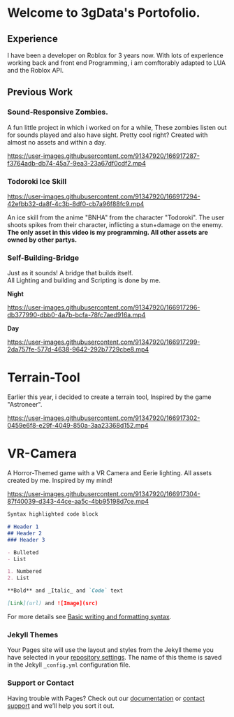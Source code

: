 # Welcome to 3gData's Portofolio.

## Experience
I have been a developer on Roblox for 3 years now. With lots of experience working back and front end Programming, i am comftorably adapted to LUA and the Roblox API.

## Previous Work
### Sound-Responsive Zombies.
A fun little project in which i worked on for a while, These zombies listen out for sounds played and also have sight. Pretty cool right? Created with almost no assets and within a day.

https://user-images.githubusercontent.com/91347920/166917287-f3764adb-db74-45a7-9ea3-23a67df0cdf2.mp4

### Todoroki Ice Skill

https://user-images.githubusercontent.com/91347920/166917294-42efbb32-da8f-4c3b-8df0-cb7a96f88fc9.mp4

An ice skill from the anime "BNHA" from the character "Todoroki". The user shoots spikes from their character, inflicting a stun+damage on the enemy.\
**The only asset in this video is my programming. All other assets are owned by other partys.**

### Self-Building-Bridge
Just as it sounds! A bridge that builds itself.\
All Lighting and building and Scripting is done by me.

**Night**

https://user-images.githubusercontent.com/91347920/166917296-db377990-dbb0-4a7b-bcfa-78fc7aed916a.mp4

**Day**

https://user-images.githubusercontent.com/91347920/166917299-2da757fe-577d-4638-9642-292b7729cbe8.mp4

# Terrain-Tool
Earlier this year, i decided to create a terrain tool, Inspired by the game "Astroneer".

https://user-images.githubusercontent.com/91347920/166917302-0459e6f8-e29f-4049-850a-3aa23368d152.mp4

# VR-Camera
A Horror-Themed game with a VR Camera and Eerie lighting. All assets created by me. Inspired by my mind!

https://user-images.githubusercontent.com/91347920/166917304-87f40039-d343-44ce-aa5c-4bb95198d7ce.mp4

```markdown
Syntax highlighted code block

# Header 1
## Header 2
### Header 3

- Bulleted
- List

1. Numbered
2. List

**Bold** and _Italic_ and `Code` text

[Link](url) and ![Image](src)
```

For more details see [Basic writing and formatting syntax](https://docs.github.com/en/github/writing-on-github/getting-started-with-writing-and-formatting-on-github/basic-writing-and-formatting-syntax).

### Jekyll Themes

Your Pages site will use the layout and styles from the Jekyll theme you have selected in your [repository settings](https://github.com/3gData/3gData.github.io/settings/pages). The name of this theme is saved in the Jekyll `_config.yml` configuration file.

### Support or Contact

Having trouble with Pages? Check out our [documentation](https://docs.github.com/categories/github-pages-basics/) or [contact support](https://support.github.com/contact) and we’ll help you sort it out.

